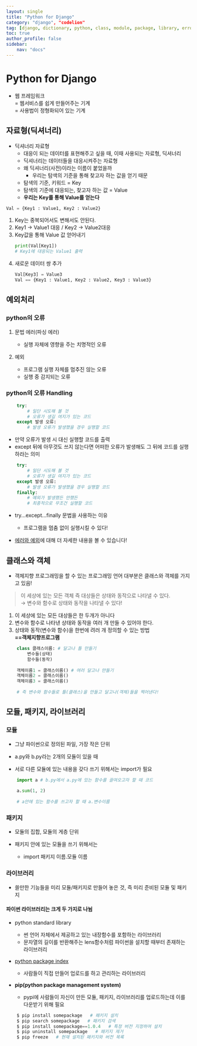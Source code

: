 ```yaml
---
layout: single
title: "Python for Django"
category: "django", "codelion"
tag: [django, dictionary, python, class, module, package, library, error]
toc: true
author_profile: false
sidebar:
    nav: "docs"
---
```


# Python for Django  

* 웹 프레임워크<br/>
    = 웹서비스를 쉽게 만들어주는 기계<br/>
    = 사용법이 정형화되어 있는 기계<br/>

## 자료형(딕셔너리)  

* 딕셔너리 자료형
    * 대응이 되는 데이터를 표현해주고 싶을 때, 이때 사용되는 자료형, 딕셔너리
    * 딕셔너리는 데이터들을 대응시켜주는 자료형  
    * 왜 딕셔너리(사전)이라는 이름이 붙었을까
        * 우리는 탐색의 기준을 통해 찾고자 하는 값을 얻기 때문
    * 탐색의 기준, 키워드 = Key
    * 탐색의 기준에 대응되는, 찾고자 하는 값 = Value  
    * __우리는 Key를 통해 Value를 얻는다__

```python
Val = {Key1 : Value1, Key2 : Value2}
```
1. Key는 중복되어서도 변해서도 안된다.
2. Key1 -> Value1 대응 / Key2 -> Value2대응
3. Key값을 통해 Value 값 얻어내기
    ```python
    print(Val[Key1])
    # Key1에 대응되는 Value1 출력
    ```
4. 새로운 데이터 쌍 추가
    ```python
    Val[Key3] = Value3
    Val == {Key1 : Value1, Key2 : Value2, Key3 : Value3}
    ```

## 예외처리  

### python의 오류  

1. 문법 에러(파싱 에러)
    * 실행 자체에 영향을 주는 치명적인 오류
    
2. 예외
    * 프로그램 실행 자체를 멈추진 않는 오류
    * 실행 중 감지되는 오류
    
### python의 오류 Handling  


```python
    try:
        # 일단 시도해 볼 것
        # 오류가 생길 여지가 있는 코드
    except 발생 오류: 
        # 발생 오류가 발생했을 경우 실행할 코드
```
* 만약 오류가 발생 시 대신 실행할 코드를 출력
* except 뒤에 아무것도 쓰지 않는다면 어떠한 오류가 발생해도 그 뒤에 코드를 실행하라는 의미  

```python
    try:
        # 일단 시도해 볼 것
        # 오류가 생길 여지가 있는 코드
    except 발생 오류: 
        # 발생 오류가 발생했을 경우 실행할 코드
    finally:
        # 예외가 발생했든 안했든
        # 최종적으로 무조건 실행할 코드
```  

* try...except...finally 문법을 사용하는 이유
    * 프로그램을 멈춤 없이 실행시킬 수 있다!  
    
    
* [에러와 예외](https://docs.python.org/ko/3/tutorial/errors.html)에 대해 더 자세한 내용을 볼 수 있습니다!

## 클래스와 객체

* 객체지향 프로그래밍을 할 수 있는 프로그래밍 언어 대부분은 클래스와 객체를 가지고 있음!   

> 이 세상에 있는 모든 객체 즉 대상들은 상태와 동작으로 나타낼 수 있다.<br/>
> → 변수와 함수로 상태와 동작을 나타낼 수 있다!  

1. 이 세상에 있는 모든 대상들은 한 두개가 아니다
2. 변수와 함수로 나타낸 상태와 동작을 여러 개 만들 수 있어야 한다.
3. 상태와 동작(변수와 함수)을 한번에 려러 개 정의할 수 있는 방법<br/>
__==객체지향프로그램__   



```python
    class 클래스이름: # 달고나 틀 만들기
        변수들(상태)
        함수들(동작)
        
    객체이름1 = 클래스이름() # 여러 달고나 만들기
    객체이름2 = 클래스이름()
    객체이름3 = 클래스이름()
    
    # 즉 변수와 함수들로 틀(클래스)을 만들고 달고나(객체)들을 찍어낸다!
```  


## 모듈, 패키지, 라이브러리

### 모듈

* 그냥 파이썬으로 정의된 파일, 가장 작은 단위   


* a.py와 b.py라는 2개의 모듈이 있을 때
* 서로 다른 모듈에 있는 내용을 갖다 쓰기 위해서는 import가 필요

```python
    import a # b.py에서 a.py에 있는 함수를 끌여오고자 할 때 코드
    
    a.sum(1, 2)
    
    # a안에 있는 함수를 쓰고자 할 때 a.변수이름
```    


### 패키지  

* 모듈의 집합, 모듈의 게층 단위  


* 패키지 안에 있는 모듈을 쓰기 위해서는
    * import 패키지 이름.모듈 이름  
    
    
### 라이브러리  

* 쓸만한 기능들을 미리 모듈/패키지로 만들어 놓은 것, 즉 미리 준비된 모듈 및 패키지

#### 파이썬 라이브러리는 크게 두 가지로 나뉨  

* python standard library
    * 썬 언어 자체에서 제공하고 있는 내장함수를 포함하는 라이브러리
    * 문자열의 길이를 반환해주는 lens함수처럼 파이썬을 설치할 때부터 존재하는 라이브러리  
    
* [python package index](https://pypi.org/)
    * 사람들이 직접 만들어 업로드를 하고 관리하는 라이브러리  
    
    
* __pip(python package management system)__
    * pypi에 사람들이 자신이 만든 모듈, 패키지, 라이브러리를 업로드하는데 이를 다운받기 위해 필요

```python
    $ pip install somepackage   # 패키지 설치
    $ pip search somepackage   # 패키지 검색
    $ pip install somepackage==1.0.4   # 특정 버전 지정하여 설치
    $ pip uninstall somepackage   # 패키지 제거 
    $ pip freeze   # 현재 설치된 패키지와 버전 목록
```  
